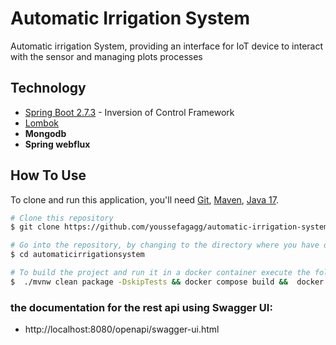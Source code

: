 
# Automatic Irrigation System
Automatic irrigation System, providing an interface for IoT device to interact with the sensor and managing plots processes
## Technology
* [Spring Boot 2.7.3](https://projects.spring.io/spring-boot/) - Inversion of Control Framework
* [Lombok](https://projectlombok.org/)
* **Mongodb**
* **Spring webflux**

## How To Use

To clone and run this application, you'll need [Git](https://git-scm.com), [Maven](https://maven.apache.org/), [Java 17](https://www.oracle.com/technetwork/java/javase/downloads/jdk17-downloads-5066655.html). 

```bash
# Clone this repository
$ git clone https://github.com/youssefagagg/automatic-irrigation-system

# Go into the repository, by changing to the directory where you have downloaded the project
$ cd automaticirrigationsystem

# To build the project and run it in a docker container execute the following command:
$  ./mvnw clean package -DskipTests && docker compose build &&  docker compose up -d
```
### the documentation for the rest api using Swagger UI:
- http://localhost:8080/openapi/swagger-ui.html
